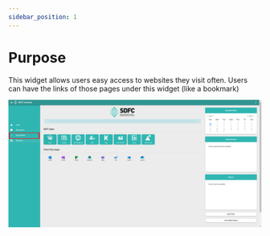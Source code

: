```yaml
---
sidebar_position: 1
---
```


# Purpose

This widget allows users easy access to websites they visit often.  Users can have the links of those pages under this widget (like a bookmark)

![Overview of the quicklinks page](./quicklinkspreview.png)